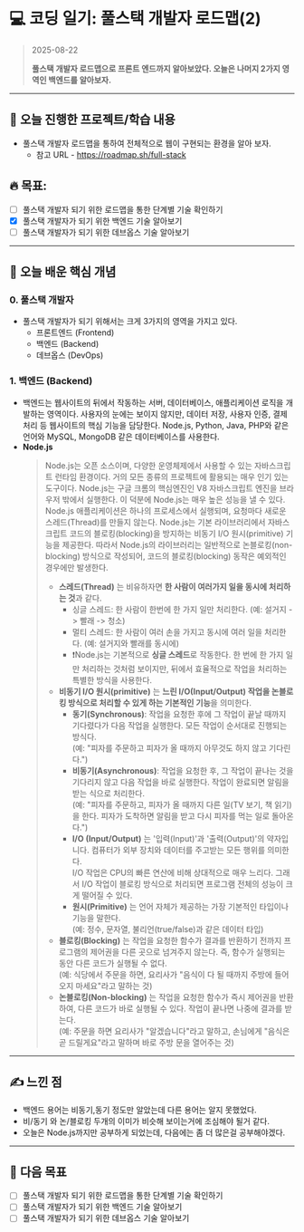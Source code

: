 # 💻 코딩 일기: 풀스택 개발자 로드맵(2)
> 2025-08-22
>
> **풀스택 개발자 로드맵으로 프론트 엔드까지 알아보았다.
> 오늘은 나머지 2가지 영역인 백엔드를 알아보자.**
---

## 🚀 오늘 진행한 프로젝트/학습 내용
- 풀스택 개발자 로드맵을 통하여 전체적으로 웹이 구현되는 환경을 알아 보자.
  - 참고 URL - https://roadmap.sh/full-stack
  
## 🔥 목표:  
  - [ ] 풀스택 개발자 되기 위한 로드맵을 통한 단계별 기술 확인하기
  - [X] 풀스택 개발자가 되기 위한 백엔드 기술 알아보기
  - [ ] 풀스택 개발자가 되기 위한 데브옵스 기술 알아보기

---

## 📝 오늘 배운 핵심 개념

### 0. 풀스택 개발자
- 풀스택 개발자가 되기 위해서는 크게 3가지의 영역을 가지고 있다.
  - 프론트엔드 (Frontend)
  - 백엔드 (Backend)
  - 데브옵스 (DevOps)

### 1. 백엔드 (Backend)
- 백엔드는 웹사이트의 뒤에서 작동하는 서버, 데이터베이스, 애플리케이션 로직을 개발하는 영역이다. 사용자의 눈에는 보이지 않지만, 데이터 저장, 사용자 인증, 결제 처리 등 웹사이트의 핵심 기능을 담당한다. Node.js, Python, Java, PHP와 같은 언어와 MySQL, MongoDB 같은 데이터베이스를 사용한다.
- **Node.js**
  > Node.js는 오픈 소스이며, 다양한 운영체제에서 사용할 수 있는 자바스크립트 런타임 환경이다. 거의 모든 종류의 프로젝트에 활용되는 매우 인기 있는 도구이다.
  > Node.js는 구글 크롬의 핵심엔진인 V8 자바스크립트 엔진을 브라우저 밖에서 실행한다. 이 덕분에 Node.js는 매우 높은 성능을 낼 수 있다.
  > Node.js 애플리케이션은 하나의 프로세스에서 실행되며, 요청마다 새로운 스레드(Thread)를 만들지 않는다. Node.js는 기본 라이브러리에서 자바스크립트 코드의 블로킹(blocking)을 방지하는 비동기 I/O 원시(primitive) 기능을 제공한다.
  > 따라서 Node.js의 라이브러리는 일반적으로 논블로킹(non-blocking) 방식으로 작성되어, 코드의 블로킹(blocking) 동작은 예외적인 경우에만 발생한다.
  > - **스레드(Thread)** 는 비유하자면 **한 사람이 여러가지 일을 동시에 처리하는 것**과 같다.  
  >   - 싱글 스레드: 한 사람이 한번에 한 가지 일만 처리한다. (예: 설거지 -> 빨래 -> 청소)
  >   - 멀티 스레드: 한 사람이 여러 손을 가지고 동시에 여러 일을 처리한다. (예: 설거지와 빨래를 동시에)
  >   - ❗️Node.js는 기본적으로 **싱글 스레드**로 작동한다. 한 번에 한 가지 일만 처리하는 것처럼 보이지만, 뒤에서 효율적으로 작업을 처리하는 특별한 방식을 사용한다.
  > - **비동기 I/O 원시(primitive)** 는 **느린 I/O(Input/Output) 작업을 논블로킹 방식으로 처리할 수 있게 하는 기본적인 기능**을 의미한다.
  >   - **동기(Synchronous)**: 작업을 요청한 후에 그 작업이 끝날 때까지 기다렸다가 다음 작업을 실행한다. 모든 작업이 순서대로 진행되는 방식다.  
  >   (예: "피자를 주문하고 피자가 올 때까지 아무것도 하지 않고 기다린다.")
  >   - **비동기(Asynchronous)**: 작업을 요청한 후, 그 작업이 끝나는 것을 기다리지 않고 다음 작업을 바로 실행한다. 작업이 완료되면 알림을 받는 식으로 처리한다.  
  >   (예: "피자를 주문하고, 피자가 올 때까지 다른 일(TV 보기, 책 읽기)을 한다. 피자가 도착하면 알림을 받고 다시 피자를 먹는 일로 돌아온다.")
  >   - **I/O (Input/Output)** 는 '입력(Input)'과 '출력(Output)'의 약자입니다. 컴퓨터가 외부 장치와 데이터를 주고받는 모든 행위를 의미한다.  
  >   I/O 작업은 CPU의 빠른 연산에 비해 상대적으로 매우 느리다. 그래서 I/O 작업이 블로킹 방식으로 처리되면 프로그램 전체의 성능이 크게 떨어질 수 있다.
  >   - **원시(Primitive)** 는 언어 자체가 제공하는 가장 기본적인 타입이나 기능을 말한다.  
  >   (예: 정수, 문자열, 불리언(true/false)과 같은 데이터 타입)
  > - **블로킹(Blocking)** 는 작업을 요청한 함수가 결과를 반환하기 전까지 프로그램의 제어권을 다른 곳으로 넘겨주지 않는다. 즉, 함수가 실행되는 동안 다른 코드가 실행될 수 없다.  
  >   (예: 식당에서 주문을 하면, 요리사가 "음식이 다 될 때까지 주방에 들어오지 마세요"라고 말하는 것)
  > - **논블로킹(Non-blocking)** 는 작업을 요청한 함수가 즉시 제어권을 반환하여, 다른 코드가 바로 실행될 수 있다. 작업이 끝나면 나중에 결과를 받는다.  
  >   (예: 주문을 하면 요리사가 "알겠습니다"라고 말하고, 손님에게 "음식은 곧 드릴게요"라고 말하며 바로 주방 문을 열어주는 것)

---

## ✍️ 느낀 점
- 백엔드 용어는 비동기,동기 정도만 알았는데 다른 용어는 알지 못했었다.
- 비/동기 와 논/블로킹 두개의 이미가 비슷해 보이는거에 조심해야 될거 같다.
- 오늘은 Node.js까지만 공부하게 되었는데, 다음에는 좀 더 많은걸 공부해야겠다.

---

## 🎯 다음 목표
  - [ ] 풀스택 개발자 되기 위한 로드맵을 통한 단계별 기술 확인하기
  - [ ] 풀스택 개발자가 되기 위한 백엔드 기술 알아보기
  - [ ] 풀스택 개발자가 되기 위한 데브옵스 기술 알아보기
